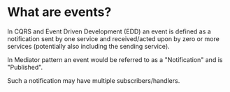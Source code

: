 # What are events?

In CQRS and Event Driven Development (EDD) an event is defined as a notification sent by one service and 
received/acted upon by zero or more services (potentially also including the sending service).

In Mediator pattern an event would be referred to as a "Notification" and is "Published". 

Such a notification may have multiple subscribers/handlers.